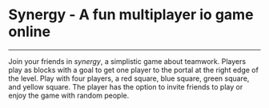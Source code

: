 # Synergy - A fun multiplayer io game online
***
Join your friends in *synergy*, a simplistic game about teamwork.
Players play as blocks with a goal to get one player to the portal at the right edge of the level.
Play with four players, a red square, blue square, green square, and yellow square.
The player has the option to invite friends to play or enjoy the game with random people.
